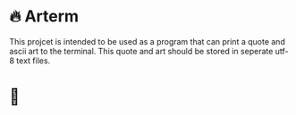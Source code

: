# :fire: Arterm
This projcet is intended to be used as a program that can print a quote and
ascii art to the terminal. This quote and art should be stored in seperate utf-8
text files.

# :floppy_disk:
